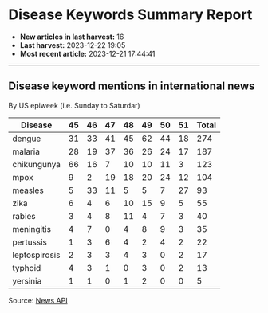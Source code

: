 # Disease Keywords Summary Report

- **New articles in last harvest:** 16
- **Last harvest:** 2023-12-22 19:05
- **Most recent article:** 2023-12-21 17:44:41

---

## Disease keyword mentions in international news

By US epiweek (i.e. Sunday to Saturdar)

| Disease | 45 | 46 | 47 | 48 | 49 | 50 | 51 | Total |
|--|-|-|-|-|-|-|-|-|
| dengue | 31 | 33 | 41 | 45 | 62 | 44 | 18 | 274 |
| malaria | 28 | 19 | 37 | 36 | 26 | 24 | 17 | 187 |
| chikungunya | 66 | 16 | 7 | 10 | 10 | 11 | 3 | 123 |
| mpox | 9 | 2 | 19 | 18 | 20 | 24 | 12 | 104 |
| measles | 5 | 33 | 11 | 5 | 5 | 7 | 27 | 93 |
| zika | 6 | 4 | 6 | 10 | 15 | 9 | 5 | 55 |
| rabies | 3 | 4 | 8 | 11 | 4 | 7 | 3 | 40 |
| meningitis | 4 | 7 | 0 | 4 | 8 | 9 | 3 | 35 |
| pertussis | 1 | 3 | 6 | 4 | 2 | 4 | 2 | 22 |
| leptospirosis | 2 | 3 | 3 | 4 | 3 | 0 | 2 | 17 |
| typhoid | 4 | 3 | 1 | 0 | 3 | 0 | 2 | 13 |
| yersinia | 1 | 1 | 0 | 1 | 2 | 0 | 0 | 5 |


Source: [News API](https://newsapi.org/)

